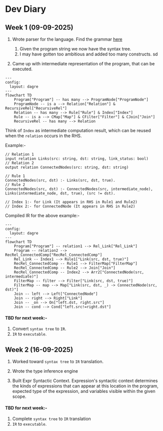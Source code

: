 # Dev Diary

## Week 1 (09-09-2025)
1. Wrote parser for the language. Find the grammar [here](https://pest.rs/?g=N4Ig5gTghgtjURALhAdQBIEkAqBRAygAoCCAwrgAQC8FA%2BsBQDohMsA%2BrjjALsxR8y4Q%2BAkFwB2fAL6NxpAPIBZRbgBy2Cpup0GAGUyrctBcrUaOAIV3zSAaWNKV6ijMnj9hh6efaGzAPT%2BfAB%2BFAAUAISGqB6UocSqAJoAlABULrJWNvYmTho0fiD%2BqSHhWXZeefzhEcypQSzxSclpFKF1DRlugT29ff0Dg0PDI-2yPVqTU9MzWpgAImaYAGKYuABK46PbO7t7srIArgDGtACWACYApuLcZwBmZ1cQ2gACDMT4pJiYtMS6hHQxFoAFVCIQNm1wp9vr9-oCEiCVOtMKRqsxaMxWq4ADanS43O6PZ5vBhhGE-P4AoG0ayoSGiTEgZJQ8lfSnwoGqJEbVHokBM7GyAm3B5PF5aGj0Cgnc7XUXEl4cPFywlikmuWTcACeAAcrgA3BC0cSwK6k1gAclKspFRPFXVkRogJrNkooDBVdvVL1cxJxF1dMHNBQoXvl9o1sgQYCD5s0ofDasVjvEAGdjgB7fXaaVhb0p9rIJBY9Ka8SyjPZq6BgsO0NVnOhW0Rn1dFWNmuqhX1j0UTtQpM9qPprP62utlPuhiVsddusk5WnTsT5MO8sQK44uMJvuz6ur4e%2B2RZ9M70P78fdyPH8T3Q7iU6m4O%2BMPLueHm9dHX6899lfXm25Z7CBoFgUE4gTLM0EwYspC6MQ6zENgmDyKoWzgZhWFjG4FxQNwUA4pmYCvvg8iYFCUDiOImYEdwXbXMcOLpKEuDkamVE0XRDFXExr74dwEBnAARoc9FpgA-FCjE4qmMm%2BLIkxnDAuqZhA3C0DJinVD%2BNZXPc2kcPej53JmbiaBwm44vhZxmYZFAQIcOJXJpvE4rI5YCUJonia%2BzAAMQANqlF5IlieaoRhMwAA0IXcIJYX0a0RYALrSAcprxd54WvguLxFlQpRXAAHrqt4YdhlWYRhMG1TMmCKIQ8jrNgFVVe1%2BziDAmYXE5Lm6vhAAWu4MHlrLMEgJaNBQeVCl1PV9bQhFnFAaa5ZO64Zcpqnqa5fGhsw21qbw03db1zm0AN3DDZFzCraUZ2Lctq3JFJwEdR9uw1XVP2aNgiQQm1n3AwMWwUAAtJDUPQxQ2B6np9wQ9DyNg%2BsNxmhcFDXeaaaHMJ4OOc5a33GpFBMQgZw6gAdFq8PXIjBS6fTrmPOIlO2eI1QlfREDiLQunlkz%2Bks2cbOmZzBTMELBnTbpO6hHLA3QDAklQswhWy-DtBpvqxyuNzzx87pvgG7ztAANYAO5qyAumlHLz4RVjWtK7Akn68VPN81bfkgKbkgsILLsIG7vsADz2-Dzry%2BEMWR-q0eO8lrAAHzpd0-hI8jUOw-DFD4Lra3Z9DtO-jrvEKZzWjCWcYCixpdtVxwwmZpm26NxZ-YJeIsYd9UNfcAavHcGp-Pw-Z9dXGAzxj-q9kXJmeMXX3RlEfhs9XPZ3CHLqy-j03Mps2ZG-2cZxziyfB9y89aZb1HxqOx5GVptte9l7rleTDXde3Jfnct23P%2B1Q0zd17vvf%2BlMh7n1HivCgC8l4uVgfcNeDdwE6R3m-TeV8tY3zvgnB%2BZpT4PnPhzS%2B70s7FwoIQISMB2ZD1zvqIuxdIayG-vXDekwDogDYbcdOAD255ymFw-h6cQFCR7hw6crAxGizAHwyBw8YF52EZTUozAI7TUYspQiNs06B2FLcKeM9jYjWkbXcQNY1EgA0dJXi2jZJFj0V0eBwlMGcL7MwFxzl07IMzOvExUjmC%2BPwunMGzDIYUFIJmFSmYX70QYVcJhzCtQYMQcojxIAorTRfipTB2tdYsVYMkUJFYj5G3SWSU8YiTgj3yqwNgpYoRVMEjU0m5Yz4X2NpLKumggnEPFlYrJUIz6XRDirKSRZinTSyVNKEcty7HFevZZgDTpojNduMm2qzxrIHji5BZSzxDtOIaM5Wa1QzrLGTs2KayTkbLmpc5WpiYBiQtpbCZzt34V1cC8jSPsuG-JKdfHEK1zl9gdm6BWOCIBgFVq4a%2BMK1rhz2fkiut0QA3LmVrA5hTmBOPIeE8GkSzLVOgRAJJxcTwkpaWSz%2BWhQo%2BUSR8qpcZ7IMvCqrUILLHY22AKUf0gYQUgI%2BcwGQYgjkZQFbQIV3BXwCuufyp4AYHlKsxkIvs7LxIfKlTyosszQg5N3mkr5xxUwg3NYMb6v06rLBBKoUgKE0JAwtea2QHSOZ0t6SAd1dlbmPhjswIZoQYzSrOMKm2Uybb6v7K-Y1%2ByP5Fj5dNEqZUbZivsv7N5NsfUB2GSc3VrAg0UBDTKkVzIrHRsNXkhZT83AlrDbK0MMYFXTRjHNZt6qGAhoLRNUoVa42otNe9F1I6rXWpgusXACFHXoUgiO0d4grI2TMp6mamZaAAEdDjLUVGWpdAzppWQDZkkKMLQ0gIjaUMq2iIDagtlcbUEkJ7rq3Tu8Ue6tzLtzaEI9PaQDBWybGjeg6bZpWmte%2BAt772PtrcKF926QUpi4aLXUYkRCsEXtwVDJ1UwQYQHe82D7fZ4dvVYwj2pBmlETpCopRVSrlTnfOi1Y7x2zFwAADUIJO-A%2BBUKzqYy6jKgQKC4FuLeigql66yBTS8UMZV9JnGKh8kj2ooSqRAY8JTrJRaabU5uTTymaH4bU7E7gBmKBzR04pmYUpRq5OqKtF%2BYBObKmImcU4pNXN11OFRTGzdKaWzDS5TzFAB6BbTC5Xz-dW7bmzNUU8xx8LAMGg8bga0OBQAuIGXGwlqgvO3BcM4BpaBnS6K-WYNAMlUHxdGNMTmenuiq%2BnIi3naCk0a4UNSzW3M%2BfEGq7QGTfPyO4OF4LEpKuFG2a4MLQWlp9YG4UAAZHwmLbXdTqqqxrfkEQtuiBsXt3bqd0N4q264BLSWNuFAANRXdESl%2B4aXpgTdYGHfbqcaumiy9rPGl3WC3fYKwcG6d8uaSKyVnqC3WAlABwEY7IAACkJThMglNOJ6s0Bam33EPJ3T3TJjMCBzDkAwQ4dcUEBKjOVDTO6ezGtMIiWcQ4jTNFGafWSqyJZ-KqAxxjiJOZ2TVaaWWeCW1Czq43BjhU2Kdj6n1m8fhH7CC3neDIvUVol%2B%2BypKNICtPgz9yB8F4S8Ivrzu28jW0B1wfRLICt5Qe0mkWD6Ylchg9MwADtjjj2Jtpi0IWj4AONYGB%2BFOC1d0Q9ZLXZgHckDoWa4LXFvVUKRADTaaeU-R66T0WmT57uBlqmVIJgfXaIZ4jynvN-q-1Z-oznvPorC9m4uvK0vpQ-eEQLyeQXSf7pR-N-M3W8KoNJ6fSAchhAECEkGokxJFBM7CWgLztakBF66lkRQUmwlVrmh5irWQKnV2Bro6myZ5PO7MCTVCGTaaT86WeDAR3wncD0b5x6mV0nq8ytfJf9FPuKAybmmE8JWGW-UWQiClbOLUW-ffAUPgYTQLAMRLCAC4CeX%2BEFHmQieyfhUNNAk3aoe4XULA54dAg%2BGRCRVAwgnAjgKBAg6ACgigeAfAsgmg%2ByFlbfeyaOVgg%2BeACXQafmW-CeeiXgiAO-A%2BEmF0Dg0-EAU8O4CsTecVCQufK4KAc2a-SycXQ4M2cQ6oZ0GSQQ4QzuayGAYSPCXQx3TAxgnRLhFpWQ-ke4UA6wglQAzAQxaeF4XQSmcgsAlGNmFA9wmg1dVvfXBw5hCgZYFBVfQgTMeuCgNw7AzwkuO8Bg3wiwvsAIm2MvX3Oxf3C-UqMyQkN6DKFNXI24V8LJaw0QXALEHZf7fkQnV6D3L3IIyhVQQ4YMPwiwTfOIqGWQVI9xd4CgCkX4eYTAAAcRwCuzNUzkJXzlAWiKSKZwoXAPTFAWoOSL5Qay3Voi7BILkQPmgEtm1lAXsj2POEMQgFUmsnomy0OIp1kA2MuIOPERIhoD6MEC4DEFbQzDODOFoGOEGgQFxTEDeJKWOO2ItDd22WDU%2BO%2BN%2BP%2BK2TA1TGOMnjOLbnwi2JmOeLJGYAABJAoITi0oSfi-iIAAS2AwNkhxjPICSYTZNXcGthNjdMxrYqJVMBjf9ipeddRZVrgQVaEeZiZSY7iax-A9iKBRCd8GsIgskuBBAidSS4dcTKimhEh79JjACAA1CuGIjwhYrwqg8w2SLhd3UIbPUtUDJHVU4IxQKAdbLUmgzolhLqa0lYg0jJI0igc2YrAaM4OpLJH-D00Zb05OZgeE8sf0r0mkhgL-QHJxY0%2BjCYnUmGKJJYxyWlbASAwlKlM8bfVdYTdTdmMyHRGMFowkLHSYblGjLJc-WMsqGvK-ZkJ9A%2BYTR2TGIs4MW4UssmElGOSs0oZshPLcQVBtMtMVQ5csPsqVD-UMccxPb-XsjGfs5VMsWQacgcp7DJdI0U1VY9LbashjYTKYtUimKAVxc0NMoQhMro8QdgyA0MajF8Ro7OCgTAe4cGbASfcQcGXAJnU89M8JYUAQ7M5DGWOZSAhWUC2OP2b8%2B2W-Ooh85GEI0mXQVudbM8mAC8h00Q3Q32UQyjNZUeK6L2G2UWQ-OpLEaC88uCmGNGbeXmIA88jMxdNQjQm8jJTcGi79NksqfIynA8o8k8igeYNyEOcWOitChi7QtyLCrhZ0KjAhe8oTC0yhK07g0S9CoHR07grC0xZgLg343C7Io-WjaaM-B6fCX4n46yQ4CLFtKEXSng8mKyq4IMkfYHMy%2Byyy6yuTASQ2G2cGGMzivcxSx83QWAIwqAVShigwsKqS2k-Hb1fpDmfS3c2s4-aZXtHvatXWOo3c5ZEAPEk0ocrZUoGZPtIDPvXibKgKlUtSqhby2ihiginy%2BXTQRqjQ1JZgrsgtHs6ZVqvmGVSq0VLEBszucsl8RNOc4MQMXqlK1gdNA%2BCSpiEw%2Ba40TQ5uVbfUzXZYjag%2BdhbaiQpkR3aahvF3JNItMIXqmy0IXqtIAa8tFytwaaycvsC62c8DOq8Qf-aiecx6htV8Psl6iCn-f696uaYG%2BKHyztVgDcnVGjdWK9d6%2BMqY5YUmMfcG%2Bqv8u8fChG5qiTd6-mdqq3TqiskynqvG-q4coajqs8P9KsigMGr2GawauQrQhAHQ1aiga8oQ3Kg6m4xjATYGFjVjaYdYEEXQCovm-mj6WQQmFyeSHG-CaJS64tEeGAZypAQnKECAQaNMCyqARypWrWnWhyiLZylPaqqY4gFWtS6MK2%2BWlWgARjZRVoACYnbokABmR3BWmAe2kou8p2Q6AOSq39WGk9ZNOM16gyiAZyyNVwb252v2uSgOkAYi%2BszWrcY9ItZgDc7tUOncgKpW7O09WMP9fOv-AE2Om2j23wEOsa1gN0qM4M80mq9YdAfASJDy80Biw23W-Wu26JXKsnVtFWjNejUewyuG8OsqXKmS6af2m2MuiOqGqxJfHeWgYSCjYysOqOy9cVKQDFFO7HMSZAQ%2B7DByT9EStw8Qc2NMMINMCAY4JALuR4lnC4EBJ%2B7YlnEFa%2Bg4-CKyp%2B-haXTDM%2B-dD1JMixc%2BGsVQHqRJO%2Bh%2Bj%2B0BV%2B9%2B5%2B2RaXWQcB4eKBmB2%2B%2B%2B44JB7gFkdW2Y6%2BnBh%2B-B4XRyJymmOQMyCBy46B64UhvBuBEBQholDByBi4Bh2B3BlnJEyalaAQmia4ZIFnK%2Bm%2B-MU4gR1Ek0GB8hrGSh0R8IXBigHbFhgh6h2QA%2BiLZyTh9YPqE%2BvCAiFrEfIAA#editor)

    1. Given the program string we now have the syntax tree.
    2. I may have gotten too ambitious and added too many constructs.
sd
2. Came up with intermediate representation of the program, that can be executed.

```mermaid
---
config:
  layout: dagre
---
flowchart TD
    Program["Program"] -- has many --> ProgramNode["ProgramNode"]
    ProgramNode -- is a --> Relation["Relation"] & RecursiveRel["RecursiveRel"]
    Relation -- has many --> Rule["Rule"] & Index["Index"]
    Rule -- is a --> CMap["Map"] & CFilter["Filter"] & CJoin["Join"]
    RecursiveRel -- has many --> Relation
```
Think of `Index` as intermediate computation result, which can be reused when the `relation` occurs in the RHS.

Example:-
```
// Relation 1
input relation Links(src: string, dst: string, link_status: bool)
// Relation 2
output relation ConnectedNodes(src: string, dst: string)

// Rule 1
ConnectedNodes(src, dst) :- Links(src, dst, true).
// Rule 2
ConnectedNodes(src, dst) :- ConnectedNodes(src, intermediate_node), Links(intermediate_node, dst, true), (src != dst).

// Index 1:- for Link (It appears in RHS in Rule1 and Rule2)
// Index 2:- for ConnectedNode (It appears in RHS in Rule2)
```

Compiled IR for the above example:-
```mermaid
---
config:
  layout: dagre
---
flowchart TD
    Program["Program"] -- relation1 --> Rel_Link["Rel_Link"]
    Program -- relation2 --> RecRel_ConnectedComp["RecRel_ConnectedComp"]
    Rel_Link -- Index1 --> Rule1["Link(src, dst, true)"]
    RecRel_ConnectedComp -- Rule1 --> FilterMap["FilterMap"]
    RecRel_ConnectedComp -- Rule2 --> Join["Join"]
    RecRel_ConnectedComp -- Index2 --> Arr2["ConnectedNode(src, intermediate)"]
    FilterMap -- filter --> Filter["Link(src, dst, true)"]
    FilterMap -- map --> Map["Link(src, dst, _) -> ConnectedNode(src, dst)"]
    Join -- left --> Left["ConnectedNode"]
    Join -- right --> Right["Link"]
    Join -- _on --> On["left.dst, right.src"]
    Join -- cond --> Cond["left.src!=right.dst"]
```



#### TBD for next week:-
1. Convert `syntax tree` to `IR`.
2. `IR` to `executable`.


## Week 2 (16-09-2025)
1. Worked toward `syntax tree` to `IR` translation.

  1. Wrote the type inference engine
  2. Built Expr Syntactic Context. Expression's syntactic context determines the
kinds of expressions that can appear at this location in the program, expected
type of the expression, and variables visible within the given scope.



#### TBD for next week:-
1. Complete `syntax tree` to `IR` translation
2. `IR` to `executable`.
